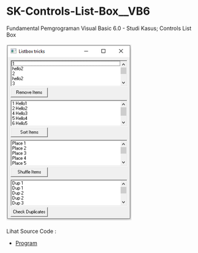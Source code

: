 # SK-Controls-List-Box__VB6
Fundamental Pemgrograman Visual Basic 6.0 - Studi Kasus; Controls List Box<br><br>
<img src="https://github.com/RizkyKhapidsyah/SK-Controls-List-Box__VB6/blob/main/result/001.PNG"><br><br>
Lihat Source Code : <br>
- <a href="https://github.com/RizkyKhapidsyah/SK-Controls-List-Box__VB6/blob/main/Form1.frm">Program</a>

